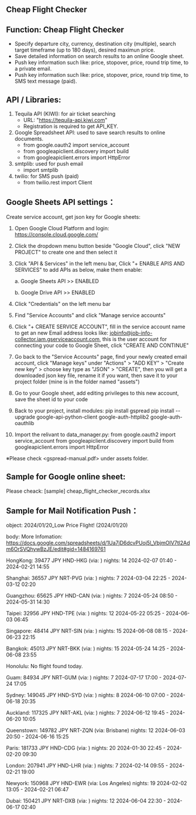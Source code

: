 Cheap Flight Checker
-----------------------------------------

Function: Cheap Flight Checker
-----------------------------------------
- Specify departure city, currency, destination city (multiple), search target timeframe (up to 180 days), desired maximun price.
- Save detailed information on search results to an online Google sheet.
- Push key information such like: price, stopover, price, round trip time, to a private email.
- Push key information such like: price, stopover, price, round trip time, to SMS text message (paid).

API / Libraries:
-----------------------------------------
1. Tequila API (KIWI): for air ticket searching
    - URL: "https://tequila-api.kiwi.com"
    - Registration is required to get API_KEY.
2. Google Spreadsheet API: used to save search results to online documents.
    - from google.oauth2 import service_account
    - from googleapiclient.discovery import build
    - from googleapiclient.errors import HttpError
3. smtplib: used for push email
    - import smtplib
4. twilio: for SMS push (paid)
    - from twilio.rest import Client

Google Sheets API settings：
-----------------------------------------
Create service account, get json key for Google sheets:
1. Open Google Cloud Platform and login: https://console.cloud.google.com/
2. Click the dropdown menu button beside "Google Cloud", click "NEW PROJECT" to create one and then select it
3. Click "API & Services" in the left menu bar, Click "+ ENABLE APIS AND SERVICES" to add APIs as below, make them enable:
   
    a. Google Sheets API >> ENABLED
   
    b. Google Drive API >> ENABLED
   
5. Click "Credentials" on the left menu bar
6. Find "Service Accounts" and click "Manage service accounts"
7. Click "+ CREATE SERVICE ACCOUNT", fill in the service account name to get an new Email address looks like: jobinfo@job-info-collector.iam.gserviceaccount.com, this is the user account for connecting your code to Google Sheet, click "CREATE AND CONTINUE"
8. Go back to the "Service Accounts" page, find your newly created email account, click "Manage keys" under "Actions" > "ADD KEY" > "Create new key" > choose key type as "JSON" > "CREATE", then you will get a downloaded json key file, rename it if you want, then save it to your project folder (mine is in the folder named "assets")
9. Go to your Google sheet, add editing privileges to this new account, save the sheet id to your code
10. Back to your project, install modules:
    pip install gspread
    pip install --upgrade google-api-python-client google-auth-httplib2 google-auth-oauthlib
11. Import the relivant to data_manager.py:
    from google.oauth2 import service_account
    from googleapiclient.discovery import build
    from googleapiclient.errors import HttpError

※Please check <gspread-manual.pdf> under assets folder.

Sample for Google online sheet:
-----------------------------------------
Please cheack: [sample] cheap_flight_checker_records.xlsx

Sample for Mail Notification Push：
-----------------------------------------
object:
2024/01/20_Low Price Flight! (2024/01/20)

body:
More Infomation:
https://docs.google.com/spreadsheets/d/1Ua7jD6dcvPUoj5l_VbjmOIV7tl2Adm6OrSVQhywBzJE/edit#gid=1484169761

HongKong: 
39477 JPY
HND-HKG (via: )
nights: 14
2024-02-07 01:40 - 2024-02-21 14:55

Shanghai: 
36557 JPY
NRT-PVG (via: )
nights: 7
2024-03-04 22:25 - 2024-03-12 02:20

Guangzhou: 
65625 JPY
HND-CAN (via: )
nights: 7
2024-05-24 08:50 - 2024-05-31 14:30

Taipei: 
32956 JPY
HND-TPE (via: )
nights: 12
2024-05-22 05:25 - 2024-06-03 06:45

Singapore: 
48414 JPY
NRT-SIN (via: )
nights: 15
2024-06-08 08:15 - 2024-06-23 22:15

Bangkok: 
45013 JPY
NRT-BKK (via: )
nights: 15
2024-05-24 14:25 - 2024-06-08 23:55

Honolulu: 
No flight found today.

Guam: 
84934 JPY
NRT-GUM (via: )
nights: 7
2024-07-17 17:00 - 2024-07-24 17:05

Sydney: 
149045 JPY
HND-SYD (via: )
nights: 8
2024-06-10 07:00 - 2024-06-18 20:35

Auckland: 
117325 JPY
NRT-AKL (via: )
nights: 7
2024-06-12 19:45 - 2024-06-20 10:05

Queenstown: 
149782 JPY
NRT-ZQN (via: Brisbane)
nights: 12
2024-06-03 20:50 - 2024-06-16 15:25

Paris: 
181733 JPY
HND-CDG (via: )
nights: 20
2024-01-30 22:45 - 2024-02-20 09:30

London: 
207941 JPY
HND-LHR (via: )
nights: 7
2024-02-14 09:55 - 2024-02-21 19:00

Newyork: 
150968 JPY
HND-EWR (via: Los Angeles)
nights: 19
2024-02-02 13:05 - 2024-02-21 06:47

Dubai: 
150421 JPY
NRT-DXB (via: )
nights: 12
2024-06-04 22:30 - 2024-06-17 02:40




